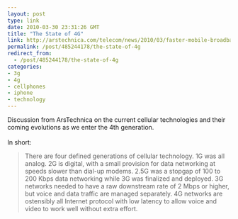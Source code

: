 ```yaml
---
layout: post
type: link
date: 2010-03-30 23:31:26 GMT
title: "The State of 4G"
link: http://arstechnica.com/telecom/news/2010/03/faster-mobile-broadband-driven-by-congestion-not-speed.ars
permalink: /post/485244178/the-state-of-4g
redirect_from: 
  - /post/485244178/the-state-of-4g
categories:
- 3g
- 4g
- cellphones
- iphone
- technology
---
```

Discussion from ArsTechnica on the current cellular technologies and their coming evolutions as we enter the 4th generation.<br>
<br>
In short:
<blockquote>There are four defined generations of cellular technology. 1G was all analog. 2G is digital, with a small provision for data networking at speeds slower than dial-up modems. 2.5G was a stopgap of 100 to 200 Kbps data networking while 3G was finalized and deployed. 3G networks needed to have a raw downstream rate of 2 Mbps or higher, but voice and data traffic are managed separately. 4G networks are ostensibly all Internet protocol with low latency to allow voice and video to work well without extra effort.</blockquote>